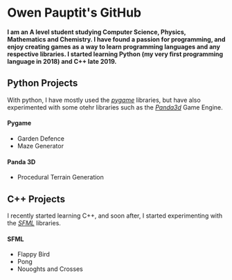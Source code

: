 # Owen Pauptit's GitHub

**I am an A level student studying Computer Science, Physics, Mathematics and Chemistry. I have found a passion for programming, and enjoy creating games as a way to learn programming languages and any respective libraries. I started learning Python (my very first programming language in 2018) and C++ late 2019.**

## Python Projects

With python, I have mostly used the [_pygame_](pygame.org) libraries, but have also experimented with some otehr libraries such as the [_Panda3d_](panda3d.org) Game Engine.

#### Pygame

- Garden Defence
- Maze Generator

#### Panda 3D

- Procedural Terrain Generation

## C++ Projects

I  recently started learning C++, and soon after, I started experimenting with the [_SFML_](sfml-dev.org) libraries.

#### SFML

- Flappy Bird
- Pong
- Nouoghts and Crosses
